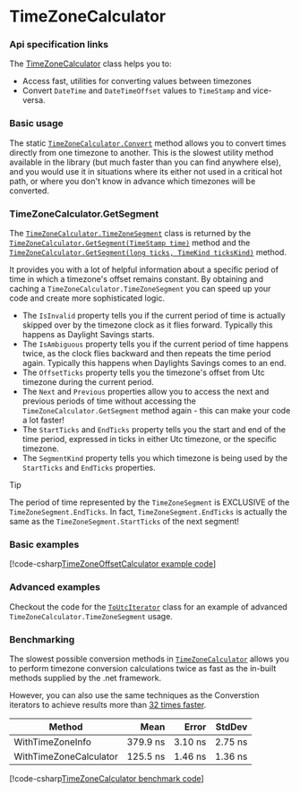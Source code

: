 # TimeZoneCalculator

### Api specification links

 The [TimeZoneCalculator](xref:FFT.TimeStamps.TimeZoneCalculator) class helps you to: 
 
 - Access fast, utilities for converting values between timezones
 - Convert `DateTime` and `DateTimeOffset` values to `TimeStamp` and vice-versa.

### Basic usage

The static [`TimeZoneCalculator.Convert`](xref:FFT.TimeStamps.TimeZoneCalculator.Convert(System.TimeZoneInfo,System.TimeZoneInfo,System.Int64)) method allows you to convert times directly from one timezone to another. This is the slowest utility method available in the library (but much faster than you can find anywhere else), and you would use it in situations where its either not used in a critical hot path, or where you don't know in advance which timezones will be converted.

### TimeZoneCalculator.GetSegment

The [`TimeZoneCalculator.TimeZoneSegment`](xref:FFT.TimeStamps.TimeZoneCalculator.TimeZoneSegment) class is returned by the [`TimeZoneCalculator.GetSegment(TimeStamp time)`](xref:FFT.TimeStamps.TimeZoneCalculator.GetSegment(FFT.TimeStamps.TimeStamp)) method and the [`TimeZoneCalculator.GetSegment(long ticks, TimeKind ticksKind)`](xref:FFT.TimeStamps.TimeZoneCalculator.GetSegment(System.Int64,FFT.TimeStamps.TimeKind)) method.

It provides you with a lot of helpful information about a specific period of time in which a timezone's offset remains constant. By obtaining and caching a `TimeZoneCalculator.TimeZoneSegment` you can speed up your code and create more sophisticated logic.

- The `IsInvalid` property tells you if the current period of time is actually skipped over by the timezone clock as it flies forward. Typically this happens as Daylight Savings starts.
- The `IsAmbiguous` property tells you if the current period of time happens twice, as the clock flies backward and then repeats the time period again. Typically this happens when Daylights Savings comes to an end.
- The `OffsetTicks` property tells you the timezone's offset from Utc timezone during the current period.
- The `Next` and `Previous` properties allow you to access the next and previous periods of time without accessing the `TimeZoneCalculator.GetSegment` method again - this can make your code a lot faster!
- The `StartTicks` and `EndTicks` property tells you the start and end of the time period, expressed in ticks in either Utc timezone, or the specific timezone.
- The `SegmentKind` property tells you which timezone is being used by the `StartTicks` and `EndTicks` properties.

>[!TIP]
> The period of time represented by the `TimeZoneSegment` is EXCLUSIVE of the `TimeZoneSegment.EndTicks`. In fact, `TimeZoneSegment.EndTicks` is actually the same as the `TimeZoneSegment.StartTicks` of the next segment!

### Basic examples

[!code-csharp[TimeZoneOffsetCalculator example code](../../src/FFT.TimeStamps.Examples/TimeZoneCalculatorExamples.cs)]

### Advanced examples

Checkout the code for the [`ToUtcIterator`](https://github.com/FastFinTech/FFT.TimeStamps/blob/main/src/FFT.TimeStamps/ConversionIterators.ToUtcIterator.cs) class for an example of advanced `TimeZoneCalculator.TimeZoneSegment` usage.

### Benchmarking

The slowest possible conversion methods in [`TimeZoneCalculator`](xref:FFT.TimeStamps.TimeZoneCalculator) allows you to perform timezone conversion calculations twice as fast as the in-built methods supplied by the .net framework.

However, you can also use the same techniques as the Converstion iterators to achieve results more than [32 times faster](conversionIterators.md#benchmarking).

|                 Method |     Mean |   Error |  StdDev |
|----------------------- |---------:|--------:|--------:|
|       WithTimeZoneInfo | 379.9 ns | 3.10 ns | 2.75 ns |
| WithTimeZoneCalculator | 125.5 ns | 1.46 ns | 1.36 ns |

[!code-csharp[TimeZoneCalculator benchmark code](../../src/FFT.TimeStamps.Benchmarks/SimpleConversions.cs)]
